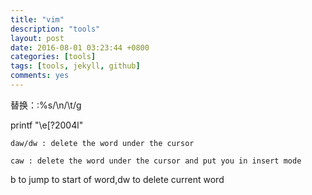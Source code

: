 ```yaml
---
title: "vim"
description: "tools"
layout: post
date: 2016-08-01 03:23:44 +0800
categories: [tools]
tags: [tools, jekyll, github]
comments: yes
---
```

替换：:%s/\n/\t/g

printf "\e[?2004l"

    daw/dw : delete the word under the cursor    

    caw : delete the word under the cursor and put you in insert mode

b to jump to start of word,dw to delete current word

